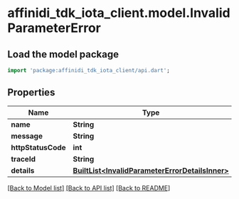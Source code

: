 # affinidi_tdk_iota_client.model.InvalidParameterError

## Load the model package

```dart
import 'package:affinidi_tdk_iota_client/api.dart';
```

## Properties

| Name               | Type                                                                                           | Description | Notes      |
| ------------------ | ---------------------------------------------------------------------------------------------- | ----------- | ---------- |
| **name**           | **String**                                                                                     |             |
| **message**        | **String**                                                                                     |             |
| **httpStatusCode** | **int**                                                                                        |             |
| **traceId**        | **String**                                                                                     |             |
| **details**        | [**BuiltList&lt;InvalidParameterErrorDetailsInner&gt;**](InvalidParameterErrorDetailsInner.md) |             | [optional] |

[[Back to Model list]](../README.md#documentation-for-models) [[Back to API list]](../README.md#documentation-for-api-endpoints) [[Back to README]](../README.md)
